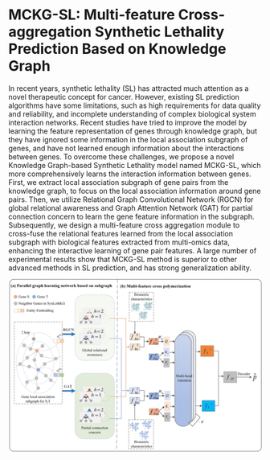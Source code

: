 # MCKG-SL: Multi-feature Cross-aggregation Synthetic Lethality Prediction Based on Knowledge Graph
In recent years, synthetic lethality (SL) has attracted much attention as a novel therapeutic concept for cancer. However, existing SL prediction algorithms have some limitations, such as high requirements for data quality and reliability, and incomplete understanding of complex biological system interaction networks. Recent studies have tried to improve the model by learning the feature representation of genes through knowledge graph, but they have ignored some information in the local association subgraph of genes, and have not learned enough information about the interactions between genes. 
To overcome these challenges, we propose a novel Knowledge Graph-based Synthetic Lethality model named MCKG-SL, which more comprehensively learns the interaction information between genes. First, we extract local association subgraph of gene pairs from the knowledge graph, to focus on the local association information around gene pairs. Then, we utilize Relational Graph Convolutional Network (RGCN) for global relational awareness and Graph Attention Network (GAT) for partial connection concern to learn the gene feature information in the subgraph. Subsequently, we design a multi-feature cross aggregation module to cross-fuse the relational features learned from the local association subgraph with biological features extracted from multi-omics data, enhancing the interactive learning of gene pair features. A large number of experimental results show that MCKG-SL method is superior to other advanced methods in SL prediction, and has strong generalization ability.


![model](model3.jpg)
